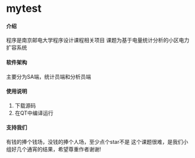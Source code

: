 # mytest

#### 介绍
程序是南京邮电大学程序设计课程相关项目 
课题为基于电量统计分析的小区电力扩容系统

#### 软件架构
主要分为SA端，统计员端和分析员端

#### 使用说明

1.  下载源码
2.  在QT中编译运行

#### 支持我们
有钱的捧个钱场，没钱的捧个人场，至少点个star不是
这个课题很难，是我们小组好几个通宵的结果，希望尊重作者谢谢!
